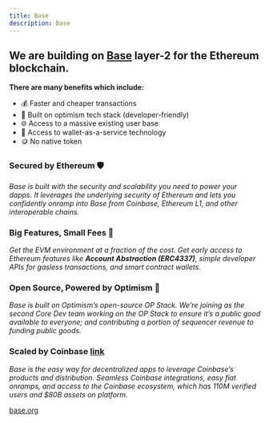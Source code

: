 ```yaml
---
title: Base
description: Base
---
```


## We are building on [Base](https://base.org/) layer-2 for the Ethereum blockchain.

**There are many benefits which include:**
- 💰 Faster and cheaper transactions
- 🫶 Built on optimism tech stack (developer-friendly)
- 🌐 Access to a massive existing user base
- 👛 Access to wallet-as-a-service technology
- 🪙 No native token

### Secured by Ethereum 🛡️

*Base is built with the security and scalability you need to power your dapps. It leverages the underlying security of Ethereum and lets you confidently onramp into Base from Coinbase, Ethereum L1, and other interoperable chains.*

### Big Features, Small Fees 💸
*Get the EVM environment at a fraction of the cost. Get early access to Ethereum features like __Account Abstraction (ERC4337)__, simple developer APIs for gasless transactions, and smart contract wallets.*

### Open Source, Powered by Optimism 🤗
*Base is built on Optimism’s open-source OP Stack. We’re joining as the second Core Dev team working on the OP Stack to ensure it’s a public good available to everyone; and contributing a portion of sequencer revenue to funding public goods.*

### Scaled by Coinbase [link](https://emojipedia.org/handshake-medium-skin-tone-dark-skin-tone/)
*Base is the easy way for decentralized apps to leverage Coinbase’s products and distribution. Seamless Coinbase integrations, easy fiat onramps, and access to the Coinbase ecosystem, which has 110M verified users and $80B assets on platform.*

[base.org](https://base.org/)
